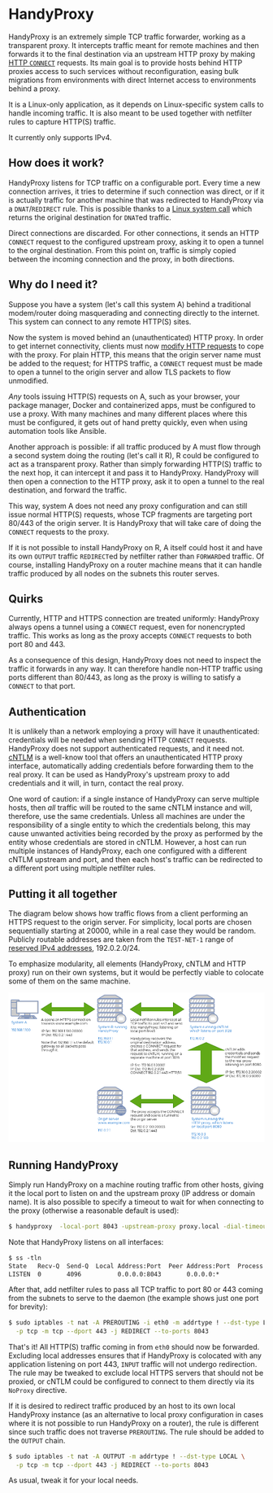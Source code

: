 # HandyProxy

HandyProxy is an extremely simple TCP traffic forwarder, working as a
transparent proxy. It intercepts traffic meant for remote machines and
then forwards it to the final destination via an upstream HTTP proxy by
making [HTTP `CONNECT`][http-connect] requests.  Its main goal is to
provide hosts behind HTTP proxies access to such services without
reconfiguration, easing bulk migrations from environments with direct
Internet access to environments behind a proxy.

It is a Linux-only application, as it depends on Linux-specific system
calls to handle incoming traffic. It is also meant to be used together
with netfilter rules to capture HTTP(S) traffic.

It currently only supports IPv4.

## How does it work?

HandyProxy listens for TCP traffic on a configurable port. Every time a
new connection arrives, it tries to determine if such connection was
direct, or if it is actually traffic for another machine that was
redirected to HandyProxy via a `DNAT`/`REDIRECT` rule. This is possible
thanks to a [Linux system call][get-original-dst] which returns the
original destination for `DNAT`ed traffic.

Direct connections are discarded. For other connections, it sends an
HTTP `CONNECT` request to the configured upstream proxy, asking it to
open a tunnel to the orginal destination. From this point on, traffic is
simply copied between the incoming connection and the proxy, in both
directions.

## Why do I need it?

Suppose you have a system (let's call this system A) behind a
traditional modem/router doing masquerading and connecting directly to
the internet.  This system can connect to any remote HTTP(S) sites.

Now the system is moved behind an (unauthenticated) HTTP proxy. In order
to get internet connectivity, clients must now [modify HTTP
requests][mitmproxy] to cope with the proxy. For plain HTTP, this means
that the origin server name must be added to the request; for HTTPS
traffic, a `CONNECT` request must be made to open a tunnel to the origin
server and allow TLS packets to flow unmodified.

_Any_ tools issuing HTTP(S) requests on A, such as your
browser, your package manager, Docker and containerized apps, must be
configured to use a proxy. With many machines and many different places
where this must be configured, it gets out of hand pretty quickly,
even when using automation tools like Ansible.

Another approach is possible: if all traffic produced by A must flow
through a second system doing the routing (let's call it R), R could
be configured to act as a transparent proxy. Rather than simply
forwarding HTTP(S) traffic to the next hop, it can intercept it and pass
it to HandyProxy. HandyProxy will then open a connection to the HTTP
proxy, ask it to open a tunnel to the real destination, and forward the
traffic.

This way, system A does not need any proxy configuration and can still
issue normal HTTP(S) requests, whose TCP fragments are targeting port
80/443 of the origin server. It is HandyProxy that will take care of
doing the `CONNECT` requests to the proxy.

If it is not possible to install HandyProxy on R, A itself could host
it and have its own `OUTPUT` traffic `REDIRECT`ed by netfilter rather
than `FORWARD`ed traffic. Of course, installing HandyProxy on a router
machine means that it can handle traffic produced by all
nodes on the subnets this router serves.

## Quirks

Currently, HTTP and HTTPS connection are treated uniformly: HandyProxy
always opens a tunnel using a `CONNECT` request, even for nonencrypted
traffic. This works as long as the proxy accepts `CONNECT` requests to
both port 80 and 443.

As a consequence of this design, HandyProxy does not need to inspect the
traffic it forwards in any way. It can therefore handle non-HTTP traffic
using ports different than 80/443, as long as the proxy is willing to
satisfy a `CONNECT` to that port.

## Authentication

It is unlikely than a network employing a proxy will have it
unauthenticated: credentials will be needed when sending HTTP `CONNECT`
requests. HandyProxy does not support authenticated requests, and it
need not. [cNTLM][cntlm] is a well-know tool that offers an
unauthenticated HTTP proxy interface, automatically adding credentials
before forwarding them to the real proxy. It can be used as HandyProxy's
upstream proxy to add credentials and it will, in turn, contact the real
proxy.

One word of caution: if a single instance of HandyProxy can serve
multiple hosts, then _all_ traffic will be routed to the same cNTLM
instance and will, therefore, use the same credentials. Unless all
machines are under the responsibility of a single entity to which the
credentials belong, this may cause unwanted activities being recorded by
the proxy as performed by the entity whose credentials are stored in
cNTLM. However, a host can run multiple instances of HandyProxy, each
one configured with a different cNTLM upstream and port, and then each
host's traffic can be redirected to a different port using multiple
netfilter rules.

## Putting it all together

The diagram below shows how traffic flows from a client performing an
HTTPS request to the origin server. For simplicity, local ports are
chosen sequentially starting at 20000, while in a real case they would
be random. Publicly routable addresses are taken from the `TEST-NET-1`
range of [reserved IPv4 addresses][reserved-ipv4], 192.0.2.0/24.

To emphasize modularity, all elements (HandyProxy, cNTLM and HTTP proxy)
run on their own systems, but it would be perfectly viable to colocate
some of them on the same machine.

![Packet Flow][packetflow]

## Running HandyProxy

Simply run HandyProxy on a machine routing traffic from other hosts,
giving it the local port to listen on and the upstream proxy (IP address
or domain name). It is also possible to specify a timeout to wait for
when connecting to the proxy (otherwise a reasonable default is used):

```sh
$ handyproxy  -local-port 8043 -upstream-proxy proxy.local -dial-timeout 25s
```

Note that HandyProxy listens on all interfaces:

```
$ ss -tln
State   Recv-Q  Send-Q  Local Address:Port  Peer Address:Port  Process               
LISTEN  0       4096          0.0.0.0:8043       0.0.0.0:*                           
```

After that, add netfilter rules to pass all TCP traffic to port 80 or
443 coming from the subnets to serve to the daemon (the example shows
just one port for brevity):

```sh
$ sudo iptables -t nat -A PREROUTING -i eth0 -m addrtype ! --dst-type LOCAL \
  -p tcp -m tcp --dport 443 -j REDIRECT --to-ports 8043
```

That's it! All HTTP(S) traffic coming in from `eth0` should now be
forwarded. Excluding local addresses ensures that if HandyProxy is
colocated with any application listening on port 443, `INPUT` traffic
will not undergo redirection. The rule may be tweaked to exclude
local HTTPS servers that should not be proxied, or cNTLM could be
configured to connect to them directly via its `NoProxy` directive.

If it is desired to redirect traffic produced by an host to its own
local HandyProxy instance (as an alternative to local proxy
configuration in cases where it is not possible to run HandyProxy on a
router), the rule is different since such traffic does not traverse
`PREROUTING`.  The rule should be added to the `OUTPUT` chain.

```sh
$ sudo iptables -t nat -A OUTPUT -m addrtype ! --dst-type LOCAL \
  -p tcp -m tcp --dport 443 -j REDIRECT --to-ports 8043
```

As usual, tweak it for your local needs.


[cntlm]: http://cntlm.sourceforge.net/
[packetflow]: ./docs/packetflow.png
[http-connect]: https://developer.mozilla.org/en-US/docs/Web/HTTP/Methods/CONNECT
[get-original-dst]: https://gist.github.com/cannium/55ec625516a24da8f547aa2d93f49ecf
[mitmproxy]: https://docs.mitmproxy.org/stable/concepts-howmitmproxyworks/
[reserved-ipv4]: https://en.wikipedia.org/wiki/Reserved_IP_addresses

<!-- vi: set et sw=2 sts=-1 tw=72 fo=tronqa : -->
